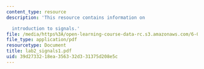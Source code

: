 ```yaml
---
content_type: resource
description: 'This resource contains information on

  introduction to signals.'
file: /media/https%3A/open-learning-course-data-rc.s3.amazonaws.com/6-071j-introduction-to-electronics-signals-and-measurement-spring-2006/39d2733218ea356332d331375d208e5c_lab2_signals1.pdf
file_type: application/pdf
resourcetype: Document
title: lab2_signals1.pdf
uid: 39d27332-18ea-3563-32d3-31375d208e5c
---
```

